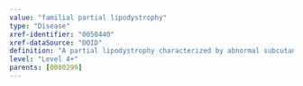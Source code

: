 ```yaml
---
value: "familial partial lipodystrophy"
type: "Disease"
xref-identifier: "0050440"
xref-dataSource: "DOID"
definition: "A partial lipodystrophy characterized by abnormal subcutaneous adipose tissue distribution beginning in late childhood or early adult life.|Xref MGI.OMIM mapping confirmed by DO. [SN]."
level: "Level 4+"
parents: [0080299]
---
```

